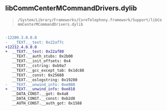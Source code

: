 ## libCommCenterMCommandDrivers.dylib

> `/System/Library/Frameworks/CoreTelephony.framework/Support/libCommCenterMCommandDrivers.dylib`

```diff

-12209.3.0.0.0
-  __TEXT.__text: 0x22af7c
+12212.4.0.0.0
+  __TEXT.__text: 0x22af80
   __TEXT.__auth_stubs: 0x2b00
   __TEXT.__init_offsets: 0x4
   __TEXT.__cstring: 0xb9a7
   __TEXT.__gcc_except_tab: 0x1dc88
   __TEXT.__const: 0x25688
   __TEXT.__oslogstring: 0x19280
-  __TEXT.__unwind_info: 0xe808
+  __TEXT.__unwind_info: 0xe818
   __DATA_CONST.__got: 0x4a8
   __DATA_CONST.__const: 0xb2d8
   __AUTH_CONST.__auth_got: 0x1588

```
